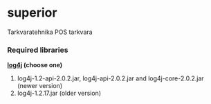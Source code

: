 superior
========

Tarkvaratehnika POS tarkvara

### Required libraries
**[log4j](http://logging.apache.org/log4j/2.x/download.html) (choose one)** 
1) log4j-1.2-api-2.0.2.jar, log4j-api-2.0.2.jar and log4j-core-2.0.2.jar (newer version)  
2) log4j-1.2.17.jar (older version)
